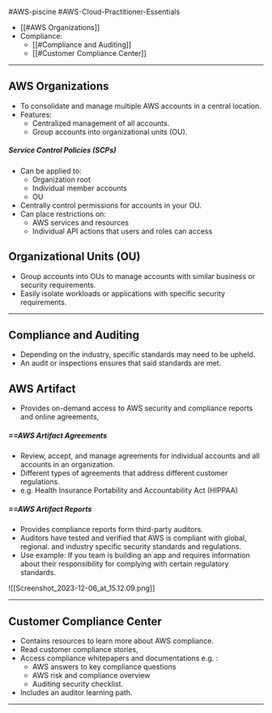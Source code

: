 #AWS-piscine #AWS-Cloud-Practitioner-Essentials 

- [[#AWS Organizations]]
- Compliance:
	- [[#Compliance and Auditing]]
	- [[#Customer Compliance Center]]
-----
## AWS Organizations
- To consolidate and manage multiple AWS accounts in a central location.
- Features:
	- Centralized management of all accounts.
	- Group accounts into organizational units (OU).
##### Service Control Policies (SCPs)
- Can be applied to:
	- Organization root
	- Individual member accounts
	- OU
- Centrally control permissions for accounts in your OU.
- Can place restrictions on:
	- AWS services and resources
	- Individual API actions that users and roles can access
## Organizational Units (OU)
- Group accounts into OUs to manage accounts with similar business or security requirements.
- Easily isolate workloads or applications with specific security requirements.

---------
## Compliance and Auditing
- Depending on the industry, specific standards may need to be upheld.
- An audit or inspections ensures that said standards are met.
## AWS Artifact
- Provides on-demand access to AWS security and compliance reports and online agreements,
##### ==AWS Artifact Agreements
- Review, accept, and manage agreements for individual accounts and all accounts in an organization.
- Different types of agreements that address different customer regulations.
- e.g. Health Insurance Portability and Accountability Act (HIPPAA)
##### ==AWS Artifact Reports
- Provides compliance reports form third-party auditors.
- Auditors have tested and verified that AWS is compliant with global, regional. and industry specific security standards and regulations.
- Use example: If you team is building an app and requires information about their responsibility for complying with certain regulatory standards.

![[Screenshot_2023-12-06_at_15.12.09.png]]

-----
## Customer Compliance Center
- Contains resources to learn more about AWS compliance.
- Read customer compliance stories,
- Access compliance whitepapers and documentations e.g. :
	- AWS answers to key compliance questions
	- AWS risk and compliance overview
	- Auditing security checklist.
- Includes an auditor learning path.

------
